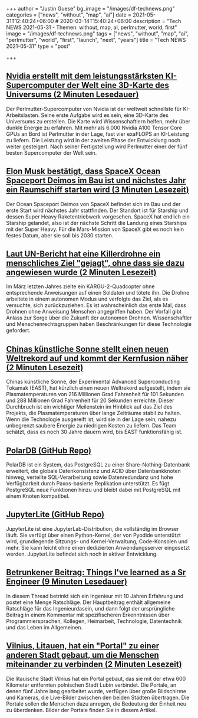 +++
author = "Justin Guese"
bg_image = "/images/df-technews.png"
categories = ["news", "without", "map", "ai"]
date = 2021-05-31T12:40:24+06:00 # 2020-03-14T15:40:24+06:00
description = "Tech NEWS 2021-05-31 - Themen: without, map, ai, perlmutter, world, first"
image = "/images/df-technews.png"
tags = ["news", "without", "map", "ai", "perlmutter", "world", "first", "launch", "next", "years"]
title = "Tech NEWS 2021-05-31"
type = "post"

+++

## [Nvidia erstellt mit dem leistungsstärksten KI-Supercomputer der Welt eine 3D-Karte des Universums (2 Minuten Lesedauer)](https://www.techradar.com/news/nvidia-is-making-a-3d-map-of-the-universe-with-the-worlds-most-powerful-ai-supercomputer)

 Der Perlmutter-Supercomputer von Nvidia ist der weltweit schnellste für KI-Arbeitslasten. Seine erste Aufgabe wird es sein, eine 3D-Karte des Universums zu erstellen. Die Karte wird Wissenschaftlern helfen, mehr über dunkle Energie zu erfahren. Mit mehr als 6.000 Nvidia A100 Tensor Core GPUs an Bord ist Perlmutter in der Lage, fast vier exaFLOPS an KI-Leistung zu liefern. Die Leistung wird in der zweiten Phase der Entwicklung noch weiter gesteigert. Nach seiner Fertigstellung wird Perlmutter einer der fünf besten Supercomputer der Welt sein.

## [Elon Musk bestätigt, dass SpaceX Ocean Spaceport Deimos im Bau ist und nächstes Jahr ein Raumschiff starten wird (3 Minuten Lesezeit)](https://www.techtimes.com/articles/260855/20210530/elon-musk-confirms-spacex-ocean-spaceport-deimos-under-construction-starship-launch.htm)

 Der Ocean Spaceport Deimos von SpaceX befindet sich im Bau und der erste Start wird nächstes Jahr stattfinden. Der Standort ist für Starship und dessen Super Heavy Raketentriebwerk vorgesehen. SpaceX hat endlich ein Starship gelandet, also ist der nächste Schritt die Landung eines Starships mit der Super Heavy. Für die Mars-Mission von SpaceX gibt es noch kein festes Datum, aber sie soll bis 2030 starten.

## [Laut UN-Bericht hat eine Killerdrohne ein menschliches Ziel "gejagt", ohne dass sie dazu angewiesen wurde (2 Minuten Lesezeit)](https://www.businessinsider.com/killer-drone-hunted-down-human-target-without-being-told-un-2021-5)

 Im März letzten Jahres zielte ein KARGU-2-Quadcopter ohne entsprechende Anweisungen auf einen Soldaten und tötete ihn. Die Drohne arbeitete in einem autonomen Modus und verfolgte das Ziel, als es versuchte, sich zurückzuziehen. Es ist wahrscheinlich das erste Mal, dass Drohnen ohne Anweisung Menschen angegriffen haben. Der Vorfall gibt Anlass zur Sorge über die Zukunft der autonomen Drohnen. Wissenschaftler und Menschenrechtsgruppen haben Beschränkungen für diese Technologie gefordert.

## [Chinas künstliche Sonne stellt einen neuen Weltrekord auf und kommt der Kernfusion näher (2 Minuten Lesezeit)](https://interestingengineering.com/closer-to-nuclear-fusion-china-artificial-sun-sets-record)

 Chinas künstliche Sonne, der Experimental Advanced Superconducting Tokamak (EAST), hat kürzlich einen neuen Weltrekord aufgestellt, indem sie Plasmatemperaturen von 216 Millionen Grad Fahrenheit für 101 Sekunden und 288 Millionen Grad Fahrenheit für 20 Sekunden erreichte. Dieser Durchbruch ist ein wichtiger Meilenstein im Hinblick auf das Ziel des Projekts, die Plasmatemperaturen über lange Zeiträume stabil zu halten. Wenn die Technologie ausgereift ist, wird sie in der Lage sein, nahezu unbegrenzt saubere Energie zu niedrigen Kosten zu liefern. Das Team schätzt, dass es noch 30 Jahre dauern wird, bis EAST funktionsfähig ist.

## [PolarDB (GitHub Repo)](https://github.com/alibaba/PolarDB-for-PostgreSQL)

 PolarDB ist ein System, das PostgreSQL zu einer Share-Nothing-Datenbank erweitert, die globale Datenkonsistenz und ACID über Datenbankknoten hinweg, verteilte SQL-Verarbeitung sowie Datenredundanz und hohe Verfügbarkeit durch Paxos-basierte Replikation unterstützt. Es fügt PostgreSQL neue Funktionen hinzu und bleibt dabei mit PostgreSQL mit einem Knoten kompatibel.

## [JupyterLite (GitHub Repo)](https://github.com/jtpio/jupyterlite)

 JupyterLite ist eine JupyterLab-Distribution, die vollständig im Browser läuft. Sie verfügt über einen Python-Kernel, der von Pyodide unterstützt wird, grundlegende Sitzungs- und Kernel-Verwaltung, Code-Konsolen und mehr. Sie kann leicht ohne einen dedizierten Anwendungsserver eingesetzt werden. JupyterLite befindet sich noch in aktiver Entwicklung.

## [Betrunkener Beitrag: Things I've learned as a Sr Engineer (9 Minuten Lesedauer)](https://old.reddit.com/r/ExperiencedDevs/comments/nmodyl/drunk_post_things_ive_learned_as_a_sr_engineer/)

 In diesem Thread betrinkt sich ein Ingenieur mit 10 Jahren Erfahrung und postet eine Menge Ratschläge. Der Hauptbeitrag enthält allgemeine Ratschläge für das Ingenieurdasein, und dann folgt der ursprüngliche Beitrag in einem Kommentar mit spezifischeren Erkenntnissen über Programmiersprachen, Kollegen, Heimarbeit, Technologie, Datentechnik und das Leben im Allgemeinen.

## [Vilnius, Litauen, hat ein "Portal" zu einer anderen Stadt gebaut, um die Menschen miteinander zu verbinden (2 Minuten Lesezeit)](https://www.theverge.com/2021/5/30/22460964/vilnius-lithuania-portal-poland-connection-pandemic)

 Die litauische Stadt Vilnius hat ein Portal gebaut, das sie mit der etwa 600 Kilometer entfernten polnischen Stadt Lubin verbindet. Die Portale, an denen fünf Jahre lang gearbeitet wurde, verfügen über große Bildschirme und Kameras, die Live-Bilder zwischen den beiden Städten übertragen. Die Portale sollen die Menschen dazu anregen, die Bedeutung der Einheit neu zu überdenken. Bilder der Portale finden Sie in diesem Artikel.

